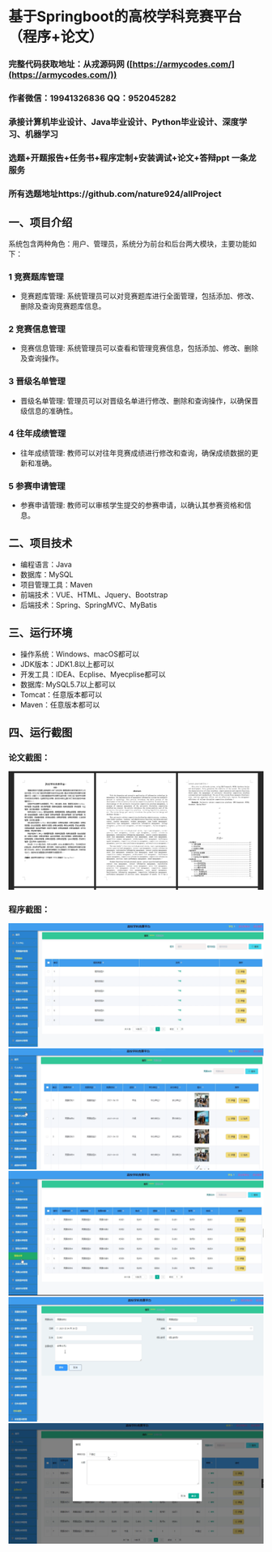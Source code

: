 基于Springboot的高校学科竞赛平台（程序+论文）
=
### 完整代码获取地址：从戎源码网 ([https://armycodes.com/](https://armycodes.com/))
### 作者微信：19941326836  QQ：952045282 
### 承接计算机毕业设计、Java毕业设计、Python毕业设计、深度学习、机器学习
### 选题+开题报告+任务书+程序定制+安装调试+论文+答辩ppt 一条龙服务
### 所有选题地址https://github.com/nature924/allProject

一、项目介绍
---
系统包含两种角色：用户、管理员，系统分为前台和后台两大模块，主要功能如下：
### 1 竞赛题库管理
- 竞赛题库管理: 系统管理员可以对竞赛题库进行全面管理，包括添加、修改、删除及查询竞赛题库信息。

### 2 竞赛信息管理
- 竞赛信息管理: 系统管理员可以查看和管理竞赛信息，包括添加、修改、删除及查询操作。

### 3 晋级名单管理
- 晋级名单管理: 管理员可以对晋级名单进行修改、删除和查询操作，以确保晋级信息的准确性。

### 4 往年成绩管理
- 往年成绩管理: 教师可以对往年竞赛成绩进行修改和查询，确保成绩数据的更新和准确。

### 5 参赛申请管理
- 参赛申请管理: 教师可以审核学生提交的参赛申请，以确认其参赛资格和信息。








二、项目技术
---
- 编程语言：Java
- 数据库：MySQL
- 项目管理工具：Maven
- 前端技术：VUE、HTML、Jquery、Bootstrap
- 后端技术：Spring、SpringMVC、MyBatis

三、运行环境
---
- 操作系统：Windows、macOS都可以
- JDK版本：JDK1.8以上都可以
- 开发工具：IDEA、Ecplise、Myecplise都可以
- 数据库: MySQL5.7以上都可以
- Tomcat：任意版本都可以
- Maven：任意版本都可以

四、运行截图
---
### 论文截图：
![image/1.png](limage/1.png)

### 程序截图：
![image/1.png](image/1.png)
![image/1.png](image/2.png)
![image/1.png](image/3.png)
![image/1.png](image/4.png)
![image/1.png](image/5.png)



